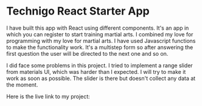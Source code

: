 # Technigo React Starter App

I have built this app with React using different components. It's an app in which you can register to start training martial arts. I combined my love for programming with my love for martial arts. I have used Javascript functions to make the functionality work. It's a multistep form so after answering the first question the user will be directed to the next one and so on.

I did face some problems in this project. I tried to implement a range slider from materials UI, which was harder than I expected. I will try to make it work as soon as possible. The slider is there but doesn't collect any data at the moment.

Here is the live link to my project:
